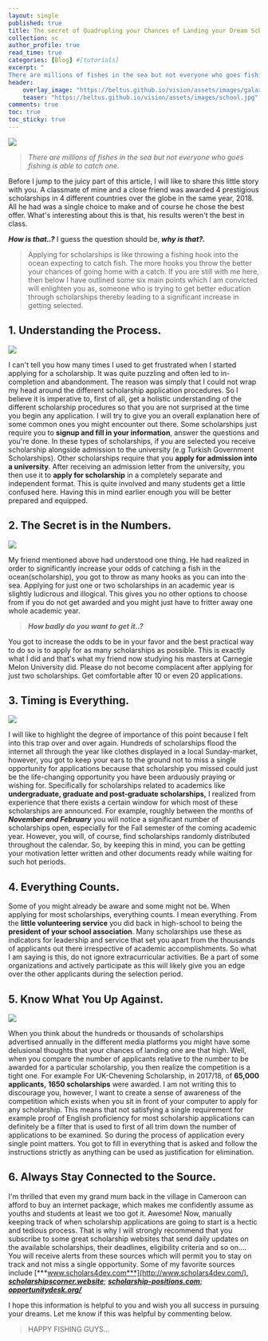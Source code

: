 ```yaml
---
layout: single
published: true
title: The secret of Quadrupling your Chances of Landing your Dream Scholarship.
collection: sc
author_profile: true
read_time: true
categories: [Blog] #[tutorials]
excerpt: "
There are millions of fishes in the sea but not everyone who goes fishing is able to catch one."
header:
    overlay_image: "https://beltus.github.io/vision/assets/images/galaxy.png"
    teaser: "https://beltus.github.io/vision/assets/images/school.jpg"
comments: true
toc: true
toc_sticky: true
---
```


![](https://beltus.github.io/vision/assets/images/school.jpg)

> *There are millions of fishes in the sea but not everyone who goes fishing is able to catch one.*

Before I jump to the juicy part of this article, I will like to share this little story with you. A classmate of mine and a close friend was awarded 4 prestigious scholarships in 4 different countries over the globe in the same year, 2018. All he had was a single choice to make and of course he chose the best offer. What's interesting about this is that, his results weren't the best in class.

***How is that..?*** I guess the question should be, ***why is that?.***
> Applying for scholarships is like throwing a fishing hook into the ocean expecting to catch fish. The more hooks you throw the better your chances of going home with a catch.
If you are still with me here, then below I have outlined some six main points which I am convicted will enlighten you as, someone who is trying to get better education through scholarships thereby leading to a significant increase in getting selected.

## 1. Understanding the Process.

![](https://beltus.github.io/vision/assets/images/s1.jpeg)

I can't tell you how many times I used to get frustrated when I started applying for a scholarship. It was quite puzzling and often led to in-completion and abandonment. The reason was simply that I could not wrap my head around the different scholarship application procedures. So I believe it is imperative to, first of all, get a holistic understanding of the different scholarship procedures so that you are not surprised at the time you begin any application. I will try to give you an overall explanation here of some common ones you might encounter out there. Some scholarships just require you to **signup and fill in your information**, answer the questions and you're done. In these types of scholarships, if you are selected you receive scholarship alongside admission to the university (e.g Turkish Government Scholarships). Other scholarships require that you **apply for admission into a university**. After receiving an admission letter from the university, you then use it to **apply for scholarship** in a completely separate and independent format. This is quite involved and many students get a little confused here. Having this in mind earlier enough you will be better prepared and equipped.

## 2. The Secret is in the Numbers.
![](https://beltus.github.io/vision/assets/images/people.jpg)

My friend mentioned above had understood one thing. He had realized in order to significantly increase your odds of catching a fish in the ocean(scholarship), you got to throw as many hooks as you can into the sea. Applying for just one or two scholarships in an academic year is slightly ludicrous and illogical. This gives you no other options to choose from if you do not get awarded and you might just have to fritter away one whole academic year.

>***How badly do you want to get it..?***

You got to increase the odds to be in your favor and the best practical way to do so is to apply for as many scholarships as possible. This is exactly what İ did and that's what my friend now studying his masters at Carnegie Melon University did.
Please do not become complacent after applying for just two scholarships. Get comfortable after 10 or even 20 applications.

## 3. Timing is Everything.

![](https://beltus.github.io/vision/assets/images/s2.jpeg)

I will like to highlight the degree of importance of this point because I felt into this trap over and over again. Hundreds of scholarships flood the internet all through the year like clothes displayed in a local Sunday-market, however, you got to keep your ears to the ground not to miss a single opportunity for applications because that scholarship you missed could just be the life-changing opportunity you have been arduously praying or wishing for. Specifically for scholarships related to academics like **undergraduate, graduate and post-graduate scholarships,** I realized from experience that there exists a certain window for which most of these scholarships are announced. For example, roughly between the months of ***November and February*** you will notice a significant number of scholarships open, especially for the Fall semester of the coming academic year. However, you will, of course, find scholarships randomly distributed throughout the calendar. So, by keeping this in mind, you can be getting your motivation letter written and other documents ready while waiting for such hot periods.

## 4. Everything Counts.

Some of you might already be aware and some might not be. When applying for most scholarships, everything counts. I mean everything. From the **little volunteering service** you did back in high-school to being the **president of your school association**. Many scholarships use these as indicators for leadership and service that set you apart from the thousands of applicants out there irrespective of academic accomplishments. So what I am saying is this, do not ignore extracurricular activities. Be a part of some organizations and actively participate as this will likely give you an edge over the other applicants during the selection period.

## 5. Know What You Up Against.

![](https://beltus.github.io/vision/assets/images/s3.jpeg)

When you think about the hundreds or thousands of scholarships advertised annually in the different media platforms you might have some delusional thoughts that your chances of landing one are that high. Well, when you compare the number of applicants relative to the number to be awarded for a particular scholarship, you then realize the competition is a tight one. For example For UK-Chevening Scholarship, in 2017/18, of **65,000 applicants,** **1650 scholarships** were awarded. I am not writing this to discourage you, however, I want to create a sense of awareness of the competition which exists when you sit in front of your computer to apply for any scholarship. This means that not satisfying a single requirement for example proof of English proficiency for most scholarship applications can definitely be a filter that is used to first of all trim down the number of applications to be examined. So during the process of application every single point matters. You got to fill in everything that is asked and follow the instructions strictly as anything can be used as justification for elimination.

## 6. Always Stay Connected to the Source.

I'm thrilled that even my grand mum back in the village in Cameroon can afford to buy an internet package, which makes me confidently assume as youths and students at least we too got it. Awesome! Now, manually keeping track of when scholarship applications are going to start is a hectic and tedious process. That is why I will strongly recommend that you subscribe to some great scholarship websites that send daily updates on the available scholarships, their deadlines, eligibility criteria and so on…. You will receive alerts from these sources which will permit you to stay on track and not miss a single opportunity. Some of my favorite sources include [***www.scholars4dev.com***](http://www.scholars4dev.com/), [***scholarshipscorner.website***](https://scholarshipscorner.website/); [***scholarship-positions.com***](https://scholarship-positions.com/); [***opportunitydesk.org/***](https://opportunitydesk.org/)

I hope this information is helpful to you and wish you all success in pursuing your dreams. Let me know if this was helpful by commenting below.

> HAPPY FISHING GUYS…

<div class="fb-comments" data-href="https://beltus.github.io/vision/blog/quadruple-chances/" data-width="550" data-numposts="10"></div>
